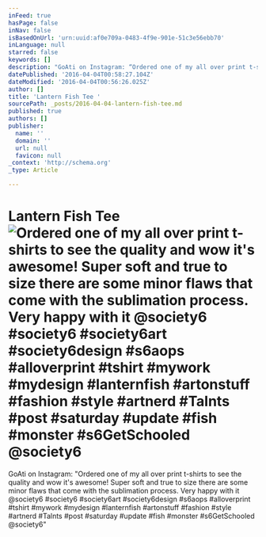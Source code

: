 ```yaml
---
inFeed: true
hasPage: false
inNav: false
isBasedOnUrl: 'urn:uuid:af0e709a-0483-4f9e-901e-51c3e56ebb70'
inLanguage: null
starred: false
keywords: []
description: "GoAti on Instagram: “Ordered one of my all over print t-shirts to see the quality and wow it's awesome! Super soft and true to size there are some minor flaws that come with the sublimation process. Very happy with it @society6 #society6 #society6art #society6design #s6aops #alloverprint #tshirt #mywork #mydesign #lanternfish #artonstuff #fashion #style #artnerd #Talnts #post #saturday #update #fish #monster #s6GetSchooled @society6”"
datePublished: '2016-04-04T00:58:27.104Z'
dateModified: '2016-04-04T00:56:26.025Z'
author: []
title: 'Lantern Fish Tee '
sourcePath: _posts/2016-04-04-lantern-fish-tee.md
published: true
authors: []
publisher:
  name: ''
  domain: ''
  url: null
  favicon: null
_context: 'http://schema.org'
_type: Article

---
```

# Lantern Fish Tee ![Ordered one of my all over print t-shirts to see the quality and wow it's awesome&excl; Super soft and true to size there are some minor flaws that come with the sublimation process&period; Very happy with it &commat;society6 &num;society6 &num;society6art &num;society6design &num;s6aops &num;alloverprint &num;tshirt &num;mywork &num;mydesign &num;lanternfish &num;artonstuff &num;fashion &num;style &num;artnerd &num;Talnts &num;post &num;saturday &num;update &num;fish &num;monster &num;s6GetSchooled &commat;society6](https://scontent.cdninstagram.com/t51.2885-15/s640x640/sh0.08/e35/11423985_507437582752918_925911766_n.jpg?ig_cache_key=MTAzMTkwNzU4ODgyODY2NTI2NQ%3D%3D.2)

GoAti on Instagram: "Ordered one of my all over print t-shirts to see the quality and wow it's awesome! Super soft and true to size there are some minor flaws that come with the sublimation process. Very happy with it @society6 \#society6 \#society6art \#society6design \#s6aops \#alloverprint \#tshirt \#mywork \#mydesign \#lanternfish \#artonstuff \#fashion \#style \#artnerd \#Talnts \#post \#saturday \#update \#fish \#monster \#s6GetSchooled @society6"